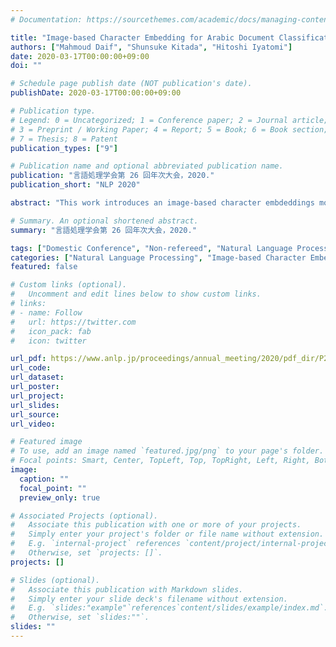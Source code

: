 ```yaml
---
# Documentation: https://sourcethemes.com/academic/docs/managing-content/

title: "Image-based Character Embedding for Arabic Document Classification"
authors: ["Mahmoud Daif", "Shunsuke Kitada", "Hitoshi Iyatomi"]
date: 2020-03-17T00:00:00+09:00
doi: ""

# Schedule page publish date (NOT publication's date).
publishDate: 2020-03-17T00:00:00+09:00

# Publication type.
# Legend: 0 = Uncategorized; 1 = Conference paper; 2 = Journal article;
# 3 = Preprint / Working Paper; 4 = Report; 5 = Book; 6 = Book section;
# 7 = Thesis; 8 = Patent
publication_types: ["9"]

# Publication name and optional abbreviated publication name.
publication: "言語処理学会第 26 回年次大会，2020."
publication_short: "NLP 2020"

abstract: "This work introduces an image-based character embdeddings model for Arabic text classification. The problem with Arabic text classification using classical techniques is its dependency on complex morphological analysis and hand crafted feature engineering. Using character-level embeddings eliminates the need for complex morphological analysis and feature engineering. We propose a new Arabic document classification model using the CE-CLCNN, where text is represented as an array of character images, and the class-balanced loss. The CE-CLCNN consists of two parts, a character autoencoder (CE) and a character-level CNN (CLCNN). The CE learns to encode image based character embeddings, and the CLCNN is then used to classify the document using those embeddings. We created two datasets to test the effectiveness of our system. The first one is the Arabic Wikipedia title dataset (AWT), and the second one is the Arabic Poetry dataset (APD). The proposed model outperforms the classical SVM by 21.23% and 13.82% for the micro and macro Fscore respectively for the ADP dataset, and by 4.02% and 3.95% for the AWT dataset. To the best of our knowledge, this is the first time an image based character embedding model was used to address the problem of Arabic text classification. Also, the first time a text classification deep learning model is tested on datasets that contain the three types of Arabic."

# Summary. An optional shortened abstract.
summary: "言語処理学会第 26 回年次大会，2020."

tags: ["Domestic Conference", "Non-refereed", "Natural Language Processing", "ANLP"]
categories: ["Natural Language Processing", "Image-based Character Embedding", "NLP for Arabic"]
featured: false

# Custom links (optional).
#   Uncomment and edit lines below to show custom links.
# links:
# - name: Follow
#   url: https://twitter.com
#   icon_pack: fab
#   icon: twitter

url_pdf: https://www.anlp.jp/proceedings/annual_meeting/2020/pdf_dir/P2-33.pdf
url_code:
url_dataset:
url_poster:
url_project:
url_slides:
url_source:
url_video:

# Featured image
# To use, add an image named `featured.jpg/png` to your page's folder. 
# Focal points: Smart, Center, TopLeft, Top, TopRight, Left, Right, BottomLeft, Bottom, BottomRight.
image:
  caption: ""
  focal_point: ""
  preview_only: true

# Associated Projects (optional).
#   Associate this publication with one or more of your projects.
#   Simply enter your project's folder or file name without extension.
#   E.g. `internal-project` references `content/project/internal-project/index.md`.
#   Otherwise, set `projects: []`.
projects: []

# Slides (optional).
#   Associate this publication with Markdown slides.
#   Simply enter your slide deck's filename without extension.
#   E.g. `slides:"example"`references`content/slides/example/index.md`.
#   Otherwise, set `slides:""`.
slides: ""
---
```

